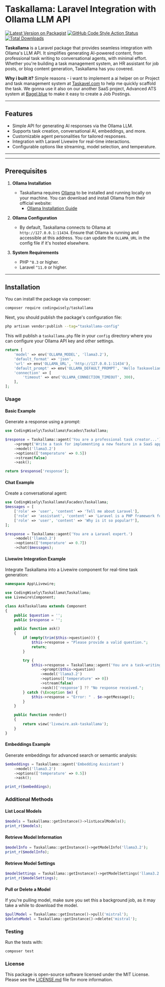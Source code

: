 # Taskallama: Laravel Integration with Ollama LLM API

[![Latest Version on Packagist](https://img.shields.io/packagist/v/codingwisely/taskallama.svg?style=for-the-badge&logo=packagist)](https://packagist.org/packages/codingwisely/taskallama)
[![GitHub Code Style Action Status](https://img.shields.io/github/actions/workflow/status/codingwisely/taskallama/fix-php-code-style-issues.yml?branch=main&label=Code%20Style&style=for-the-badge&logo=github)](https://github.com/coding-wisely/taskallama/actions/workflows/fix-php-code-style-issues.yml?branch=main)
[![Total Downloads](https://img.shields.io/packagist/dt/codingwisely/taskallama.svg?style=for-the-badge&logo=packagist)](https://packagist.org/packages/codingwisely/taskallama)

**Taskallama** is a Laravel package that provides seamless integration with Ollama's LLM API. 
It simplifies generating AI-powered content, from professional task writing to conversational agents, with minimal effort. Whether you're building a task management system, an HR assistant for job posts, or blog content generation, Taskallama has you covered.

**Why i built it?** Simple reasons - i want to implement a ai helper on or Project and task management system at [Taskavel.com](https://taskavel.com) to help me quickly scaffold the task. We gonna use it also on our another SaaS project, Advanced ATS system at [Bagel.blue](https://bagel.blue) to make it easy to create a Job Postings. 

---

## Features

- Simple API for generating AI responses via the Ollama LLM.
- Supports task creation, conversational AI, embeddings, and more.
- Customizable agent personalities for tailored responses.
- Integration with Laravel Livewire for real-time interactions.
- Configurable options like streaming, model selection, and temperature.

---

---

## Prerequisites

1. **Ollama Installation**
    - Taskallama requires [Ollama](https://ollama.com/) to be installed and running locally on your machine. You can download and install Ollama from their official website:
        - [Ollama Installation Guide](https://ollama.com/)

2. **Ollama Configuration**
    - By default, Taskallama connects to Ollama at `http://127.0.0.1:11434`. Ensure that Ollama is running and accessible at this address. You can update the `OLLAMA_URL` in the config file if it's hosted elsewhere.

3. **System Requirements**
    - PHP `^8.3` or higher.
    - Laravel `^11.0` or higher.

---

## Installation

You can install the package via composer:

```bash
composer require codingwisely/taskallama
```

Next, you should publish the package's configuration file:

```bash
php artisan vendor:publish --tag="taskallama-config"
```

This will publish a `taskallama.php` file in your `config` directory where you can configure your Ollama API key and other settings.

```php
return [
    'model' => env('OLLAMA_MODEL', 'llama3.2'),
    'default_format' => 'json',
    'url' => env('OLLAMA_URL', 'http://127.0.0.1:11434'),
    'default_prompt' => env('OLLAMA_DEFAULT_PROMPT', 'Hello Taskavelian, how can I assist you today?'),
    'connection' => [
        'timeout' => env('OLLAMA_CONNECTION_TIMEOUT', 300),
    ],
];
```

### Usage

#### Basic Example

Generate a response using a prompt:

```php
use CodingWisely\Taskallama\Facades\Taskallama;

$response = Taskallama::agent('You are a professional task creator...')
    ->prompt('Write a task for implementing a new feature in a SaaS app.')
    ->model('llama3.2')
    ->options(['temperature' => 0.5])
    ->stream(false)
    ->ask();

return $response['response'];
```
#### Chat Example

Create a conversational agent:

```php
use CodingWisely\Taskallama\Facades\Taskallama;
$messages = [
    ['role' => 'user', 'content' => 'Tell me about Laravel'],
    ['role' => 'assistant', 'content' => 'Laravel is a PHP framework for web development.'],
    ['role' => 'user', 'content' => 'Why is it so popular?'],
];

$response = Taskallama::agent('You are a Laravel expert.')
    ->model('llama3.2')
    ->options(['temperature' => 0.7])
    ->chat($messages);
```

#### Livewire Integration Example

Integrate Taskallama into a Livewire component for real-time task generation:

```php
namespace App\Livewire;

use CodingWisely\Taskallama\Taskallama;
use Livewire\Component;

class AskTaskallama extends Component
{
    public $question = '';
    public $response = '';

    public function ask()
    {
        if (empty(trim($this->question))) {
            $this->response = "Please provide a valid question.";
            return;
        }

        try {
            $this->response = Taskallama::agent('You are a task-writing assistant.')
                ->prompt($this->question)
                ->model('llama3.2')
                ->options(['temperature' => 0])
                ->stream(false)
                ->ask()['response'] ?? "No response received.";
        } catch (\Exception $e) {
            $this->response = "Error: " . $e->getMessage();
        }
    }

    public function render()
    {
        return view('livewire.ask-taskallama');
    }
}
```
#### Embeddings Example

Generate embeddings for advanced search or semantic analysis:
```php
$embeddings = Taskallama::agent('Embedding Assistant')
    ->model('llama3.2')
    ->options(['temperature' => 0.5])
    ->ask();

print_r($embeddings);
```
### Additional Methods

#### List Local Models
```php
$models = Taskallama::getInstance()->listLocalModels();
print_r($models);
```
#### Retrieve Model Information
```php
$modelInfo = Taskallama::getInstance()->getModelInfo('llama3.2');
print_r($modelInfo);
```

#### Retrieve Model Settings
```php
$modelSettings = Taskallama::getInstance()->getModelSettings('llama3.2');
print_r($modelSettings);
```

#### Pull or Delete a Model

If you're pulling model, make sure you set this a background job, as it may take a while to download the model.

```php
$pullModel = Taskallama::getInstance()->pull('mistral');
$deleteModel = Taskallama::getInstance()->delete('mistral');
```

### Testing
Run the tests with:

```bash
composer test
```

### License

This package is open-source software licensed under the MIT License. Please see the [LICENSE.md](LICENSE.md) file for more information.
